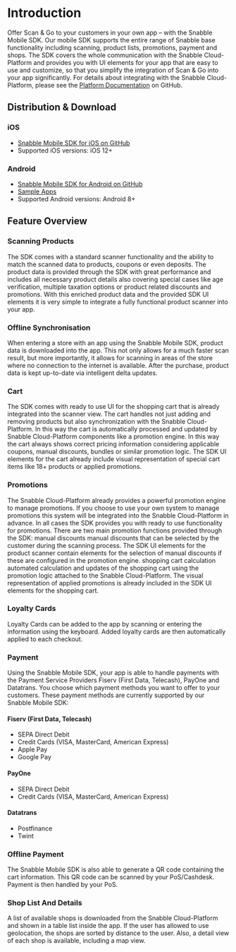 # Introduction
Offer Scan & Go to your customers in your own app – with the Snabble Mobile SDK. Our mobile SDK supports the entire range of Snabble base functionality including scanning, product lists, promotions, payment and shops.
The SDK covers the whole communication with the Snabble Cloud-Platform and provides you with UI elements for your app that are easy to use and customize, so that you simplify the integration of Scan & Go into your app significantly.
For details about integrating with the Snabble Cloud-Platform, please see the [Platform Documentation](https://github.com/snabble/docs) on GitHub.

## Distribution & Download
### iOS
* [Snabble Mobile SDK for iOS on GitHub](https://github.com/snabble/iOS-SDK)
* Supported iOS versions: iOS 12+

### Android
* [Snabble Mobile SDK for Android on GitHub](https://github.com/snabble/Android-SDK)
* [Sample Apps](sample-apps.md)
* Supported Android versions: Android 8+

## Feature Overview
### Scanning Products
The SDK comes with a standard scanner functionality and the ability to match the scanned data to products, coupons or even deposits. The product data is provided through the SDK with great performance and includes all necessary product details also covering special cases like age verification, multiple taxation options or product related discounts and promotions.
With this enriched product data and the provided SDK UI elements it is very simple to integrate a fully functional product scanner into your app.
### Offline Synchronisation
When entering a store with an app using the Snabble Mobile SDK, product data is downloaded into the app. This not only allows for a much faster scan result, but more importantly, it allows for scanning in areas of the store where no connection to the internet is available. After the purchase, product data is kept up-to-date via intelligent delta updates.
### Cart
The SDK comes with ready to use UI for the shopping cart that is already integrated into the scanner view. The cart handles not just adding and removing products but also synchronization with the Snabble Cloud-Platform. In this way the cart is automatically processed and updated by Snabble Cloud-Platform components like a promotion engine.
In this way the cart always shows correct pricing information considering applicable coupons, manual discounts, bundles or similar promotion logic.
The SDK UI elements for the cart already include visual representation of special cart items like 18+ products or applied promotions.
### Promotions
The Snabble Cloud-Platform already provides a powerful promotion engine to manage promotions. If you choose to use your own system to manage promotions this system will be integrated into the Snabble Cloud-Platform in advance. In all cases the SDK provides you with ready to use functionality for promotions.
There are two main promotion functions provided through the SDK:
manual discounts
manual discounts that can be selected by the customer during the scanning process. The SDK UI elements for the product scanner contain elements for the selection of manual discounts if these are configured in the promotion engine.
shopping cart calculation
automated calculation and updates of the shopping cart using the promotion logic attached to the Snabble Cloud-Platform. The visual representation of applied promotions is already included in the SDK UI elements for the shopping cart.
### Loyalty Cards
Loyalty Cards can be added to the app by scanning or entering the information using the keyboard. Added loyalty cards are then automatically applied to each checkout.
<!--
### Empties And Deposits
### Vending Machine Output
### Checkout Options
Lorem ipsum
-->
### Payment
Using the Snabble Mobile SDK, your app is able to handle payments with the Payment Service Providers Fiserv (First Data, Telecash), PayOne and Datatrans. You choose which payment methods you want to offer to your customers. These payment methods are currently supported by our Snabble Mobile SDK:

#### Fiserv (First Data, Telecash)
 * SEPA Direct Debit
 * Credit Cards (VISA, MasterCard, American Express)
 * Apple Pay
 * Google Pay
#### PayOne
 * SEPA Direct Debit
 * Credit Cards (VISA, MasterCard, American Express)
#### Datatrans
 * Postfinance
 * Twint

### Offline Payment
The Snabble Mobile SDK is also able to generate a QR code containing the cart information. This QR code can be scanned by your PoS/Cashdesk. Payment is then handled by your PoS.
### Shop List And Details
A list of available shops is downloaded from the Snabble Cloud-Platform and shown in a table list inside the app. If the user has allowed to use geolocation, the shops are sorted by distance to the user. Also, a detail view of each shop is available, including a map view.

